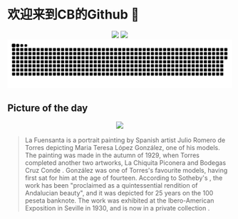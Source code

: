 
# 欢迎来到CB的Github 👋

<div align="center">
  <img height="137px" src="https://github-readme-stats.vercel.app/api?username=SuperCB&show_icons=true&theme=radical" />
  <img height="137px" src="https://github-readme-stats.vercel.app/api/top-langs/?username=SuperCB&hide_title=true&hide_border=true&layout=compact&langs_count=6&text_color=000&icon_color=fff" />
</div>


<div align="center">
    <img src="./contribution-snake/github-contribution-grid-snake.svg" />
</div>



## Picture of the day
<div align="center">
  <img width=400px src="https://upload.wikimedia.org/wikipedia/commons/thumb/1/17/La_Fuensanta%2C_by_Julio_Romero_de_Torres.jpg/525px-La_Fuensanta%2C_by_Julio_Romero_de_Torres.jpg" />
</div>

>La Fuensanta  is a portrait painting by Spanish artist  Julio Romero de Torres  depicting Maria Teresa López González, one of his models. The painting was made in the autumn of 1929, when Torres completed another two artworks,  La Chiquita Piconera  and  Bodegas Cruz Conde . González was one of Torres's favourite models, having first sat for him at the age of fourteen. According to  Sotheby's , the work has been "proclaimed as a quintessential rendition of  Andalucian  beauty", and it was depicted for 25 years on the 100  peseta  banknote. The work was exhibited at the Ibero-American Exposition in Seville in 1930, and is now in a  private collection .


